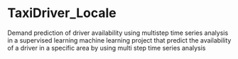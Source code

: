 # TaxiDriver_Locale
 Demand prediction of driver availability using multistep time series analysis in a supervised learning machine learning project that predict the availability of a driver in a specific area by using multi step time series analysis
